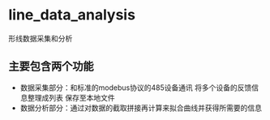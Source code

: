 # line_data_analysis #
形线数据采集和分析
## 主要包含两个功能
* 数据采集部分：和标准的modebus协议的485设备通讯 将多个设备的反馈信息整理成列表 保存至本地文件
* 数据分析部分：通过对数据的截取拼接再计算来拟合曲线并获得所需要的信息
